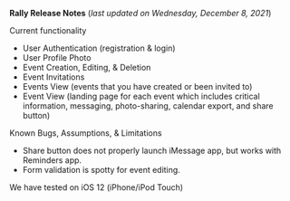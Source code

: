 **Rally Release Notes** (_last updated on Wednesday, December 8, 2021_)

Current functionality
- User Authentication (registration & login)
- User Profile Photo
- Event Creation, Editing, & Deletion
- Event Invitations
- Events View (events that you have created or been invited to)
- Event View (landing page for each event which includes critical information, messaging, photo-sharing, calendar export, and share button)


Known Bugs, Assumptions, & Limitations
- Share button does not properly launch iMessage app, but works with Reminders app.
- Form validation is spotty for event editing.

We have tested on iOS 12 (iPhone/iPod Touch)
